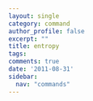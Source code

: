 ```yaml
---
layout: single
category: command
author_profile: false
excerpt: ""
title: entropy
tags:
comments: true
date: '2011-08-31'
sidebar:
  nav: "commands"
---
```

